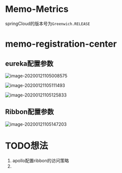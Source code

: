 # Memo-Metrics

springCloud的版本号为`Greenwich.RELEASE`

# memo-registration-center

## eureka配置参数

![image-20200121105008575](https://tva1.sinaimg.cn/large/006tNbRwgy1gb3zra2fo1j30pi0bt76d.jpg)

![image-20200121105111493](https://tva1.sinaimg.cn/large/006tNbRwgy1gb3zsem2fmj30ot0ckad4.jpg)

![image-20200121105125833](https://tva1.sinaimg.cn/large/006tNbRwgy1gb3zsm9gmnj30oi0d0n07.jpg)

## Ribbon配置参数

![image-20200121105147203](https://tva1.sinaimg.cn/large/006tNbRwgy1gb3zszczohj30ot0c140w.jpg)

# TODO想法

1. apollo配置ribbon的访问策略
2. 

